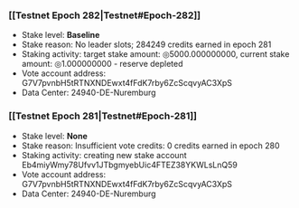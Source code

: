 ### [[Testnet Epoch 282|Testnet#Epoch-282]]
* Stake level: **Baseline**
* Stake reason: No leader slots; 284249 credits earned in epoch 281
* Staking activity: target stake amount: ◎5000.000000000, current stake amount: ◎1.000000000 - reserve depleted
* Vote account address: G7V7pvnbH5tRTNXNDEwxt4fFdK7rby6ZcScqvyAC3XpS
* Data Center: 24940-DE-Nuremburg
### [[Testnet Epoch 281|Testnet#Epoch-281]]
* Stake level: **None**
* Stake reason: Insufficient vote credits: 0 credits earned in epoch 280
* Staking activity: creating new stake account Eb4miyWmy78Ufvv1JTbgmyebUic4FTEZ38YKWLsLnQ59
* Vote account address: G7V7pvnbH5tRTNXNDEwxt4fFdK7rby6ZcScqvyAC3XpS
* Data Center: 24940-DE-Nuremburg